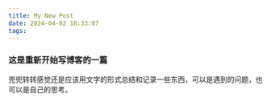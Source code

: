 ```yaml
---
title: My New Post
date: 2024-04-02 18:33:07
tags:
---
```


### 这是重新开始写博客的一篇
兜兜转转感觉还是应该用文字的形式总结和记录一些东西，可以是遇到的问题，也可以是自己的思考。